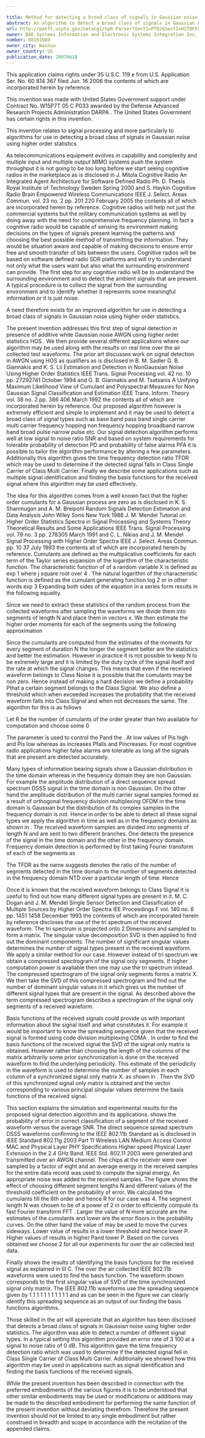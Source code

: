```yaml
---

title: Method for detecting a broad class of signals in Gaussian noise using higher order statistics in both time and frequency domains
abstract: An algorithm to detect a broad class of signals in Gaussian noise using higher-order statistics. The algorithm detects a number of different signal types. The signals may be in the base-band or the pass-band, single-carrier or multi-carrier, frequency hopping or non-hopping, broad-pulse or narrow-pulse etc. In a typical setting this algorithm provides an error rate of 3/100 at a signal to noise ratio of 0 dB. This algorithm gives the time frequency detection ratio that may be used to determine if the detected signal falls in Class Single-Carrier of Class Multi-Carrier. Additionally this algorithm may be used for a number of different applications such as multiple signal identification, finding the basis functions of the received signal and the like.
url: http://patft.uspto.gov/netacgi/nph-Parser?Sect1=PTO2&Sect2=HITOFF&p=1&u=%2Fnetahtml%2FPTO%2Fsearch-adv.htm&r=1&f=G&l=50&d=PALL&S1=08161089&OS=08161089&RS=08161089
owner: BAE Systems Information and Electronic Systems Integration Inc.
number: 08161089
owner_city: Nashua
owner_country: US
publication_date: 20070618
---
```

This application claims rights under 35 U.S.C. 119 e from U.S. Application Ser. No. 60 814 367 filed Jun. 16 2006 the contents of which are incorporated herein by reference.

This invention was made with United States Government support under Contract No. W15P7T 05 C P033 awarded by the Defense Advanced Research Projects Administration DARPA . The United States Government has certain rights in this invention.

This invention relates to signal processing and more particularly to algorithms for use in detecting a broad class of signals in Gaussian noise using higher order statistics.

As telecommunications equipment evolves in capability and complexity and multiple input and multiple output MIMO systems push the system throughput it is not going to be too long before we start seeing cognitive radios in the marketplace as is disclosed in J. Mitola Cognitive Radio An Integrated Agent Architecture for Software Defined Radio Ph. D. Thesis Royal Institute of Technology Sweden Spring 2000 and S. Haykin Cognitive Radio Brain Empowered Wireless Communications IEEE J. Select. Areas Commun. vol. 23 no. 2 pp. 201 220 February 2005 the contents all of which are incorporated herein by reference. Cognitive radios will help not just the commercial systems but the military communication systems as well by doing away with the need for comprehensive frequency planning. In fact a cognitive radio would be capable of sensing its environment making decisions on the types of signals present learning the patterns and choosing the best possible method of transmitting the information. They would be situation aware and capable of making decisions to ensure error free and smooth transfer of bits between the users. Cognitive radios will be based on software defined radio SDR platforms and will try to understand not only what the users want but also what the surrounding environment can provide. The first step for any cognitive radio will be to understand the surrounding environment and to detect the ambient signals that are present. A typical procedure is to collect the signal from the surrounding environment and to identify whether it represents some meaningful information or it is just noise.

A need therefore exists for an improved algorithm for use in detecting a broad class of signals in Gaussian noise using higher order statistics.

The present invention addresses this first step of signal detection in presence of additive white Gaussian noise AWGN using higher order statistics HOS . We then provide several different applications where our algorithm may be used along with the results on real time over the air collected test waveforms. The prior art discusses work on signal detection in AWGN using HOS as qualifiers as is disclosed in B. M. Sadler G. B. Giannakis and K. S. Lii Estimation and Detection in NonGaussian Noise Using Higher Order Statistics IEEE Trans. Signal Processing vol. 42 no. 10 pp. 27292741 October 1994 and G. B. Giannakis and M. Tsatsanis A Unifying Maximum Likelihood View of Cumulant and Polyspectral Measures for Non Gaussian Signal Classification and Estimation IEEE Trans. Inform. Theory vol. 38 no. 2 pp. 386 406 March 1992 the contents all of which are incorporated herein by reference. Our proposed algorithm however is extremely efficient and simple to implement and it may be used to detect a broad class of signal types such as base band pass band single carrier multi carrier frequency hopping non frequency hopping broadband narrow band broad pulse narrow pulse etc. Our signal detection algorithm performs well at low signal to noise ratio SNR and based on system requirements for tolerable probability of detection PD and probability of false alarms PFA it is possible to tailor the algorithm performance by altering a few parameters. Additionally this algorithm gives the time frequency detection ratio TFDR which may be used to determine if the detected signal falls in Class Single Carrier of Class Multi Carrier. Finally we describe some applications such as multiple signal identification and finding the basis functions for the received signal where this algorithm may be used effectively.

The idea for this algorithm comes from a well known fact that the higher order cumulants for a Gaussian process are zero as is disclosed in K. S. Shanmugan and A. M. Breipohl Random Signals Detection Estimation and Data Analysis John Wiley Sons New York 1988 J. M. Mendel Tutorial on Higher Order Statistics Spectra in Signal Processing and Systems Theory Theoretical Results and Some Applications IEEE Trans. Signal Processing vol. 79 no. 3 pp. 278305 March 1991 and C. L. Nikias and J. M. Mendel Signal Processing with Higher Order Spectra IEEE J. Select. Areas Commun. pp. 10 37 July 1993 the contents all of which are incorporated herein by reference. Cumulants are defined as the multiplicative coefficients for each term of the Taylor series expansion of the logarithm of the characteristic function. The characteristic function of of a random variable X is defined as exp 1 where j square root over 4 . The natural logarithm of the characteristic function is defined as the cumulant generating function log 2 or in other words exp 3 Expanding both sides of the equation in a series form results in the following equality.

Since we need to extract these statistics of the random process from the collected waveforms after sampling the waveforms we divide them into segments of length N and place them in vectors x. We then estimate the higher order moments for each of the segments using the following approximation

Since the cumulants are computed from the estimates of the moments for every segment of duration N the longer the segment better are the statistics and better the estimation. However in practice it is not possible to keep N to be extremely large and it is limited by the duty cycle of the signal itself and the rate at which the signal changes. This means that even if the received waveform belongs to Class Noise it is possible that the cumulants may be non zero. Hence instead of making a hard decision we define a probability Pthat a certain segment belongs to the Class Signal. We also define a threshold which when exceeded increases the probability that the received waveform falls into Class Signal and when not decreases the same. The algorithm for this is as follows 

Let R be the number of cumulants of the order greater than two available for computation and choose some 0

The parameter is used to control the Pand the . At low values of Pis high and Pis low whereas as increases Pfalls and Pincreases. For most cognitive radio applications higher false alarms are tolerable as long all the signals that are present are detected accurately.

Many types of information bearing signals show a Gaussian distribution in the time domain whereas in the frequency domain they are non Gaussian. For example the amplitude distribution of a direct sequence spread spectrum DSSS signal in the time domain is non Gaussian. On the other hand the amplitude distribution of the multi carrier signal samples formed as a result of orthogonal frequency division multiplexing OFDM in the time domain is Gaussian but the distribution of its complex samples in the frequency domain is not. Hence in order to be able to detect all these signal types we apply the algorithm in time as well as in the frequency domains as shown in . The received waveform samples are divided into segments of length N and are sent to two different branches. One detects the presence of the signal in the time domain and the other in the frequency domain. Frequency domain detection is performed by first taking Fourier transform of each of the segments as

The TFDR as the name suggests denotes the ratio of the number of segments detected in the time domain to the number of segments detected in the frequency domain NTD over a particular length of time. Hence

Once it is known that the received waveform belongs to Class Signal it is useful to find out how many different signal types are present in it. M. C. Dogan and J. M. Mendel Single Sensor Detection and Classification of Multiple Sources by Higher Order Spectra IEE Proceedings F vol. 140 no. 6 pp. 1451 1458 December 1993 the contents of which are incorporated herein by reference discloses the use of the tri spectrum of the received waveform. The tri spectrum is projected onto 2 Dimensions and sampled to form a matrix. The singular value decomposition SVD is then applied to find out the dominant components. The number of significant singular values determines the number of signal types present in the received waveform. We apply a similar method for our case. However instead of tri spectrum we obtain a compressed spectrogram of the signal only segments. If higher computation power is available then one may use the tri spectrum instead. The compressed spectrogram of the signal only segments forms a matrix X. We then take the SVD of this compressed spectrogram and find out the number of dominant singular values in it which gives us the number of different signal types that are present in the signal. As described above the term compressed spectrogram describes a spectrogram of the signal only segments of a received waveform.

Basis functions of the received signals could provide us with important information about the signal itself and what constitutes it. For example it would be important to know the spreading sequence given that the received signal is formed using code division multiplexing CDMA . In order to find the basis functions of the received signal the SVD of the signal only matrix is obtained. However rather than choosing the length of the columns of the matrix arbitrarily some prior synchronization is done on the received waveform to find the underlying periodicity. This estimate of the periodicity in the waveform is used to determine the number of samples in each column of a synchronized signal only matrix X. as shown in . Then the SVD of this synchronized signal only matrix is obtained and the vector corresponding to various principal singular values determine the basis functions of the received signal.

This section explains the simulation and experimental results for the proposed signal detection algorithm and its applications. shows the probability of error in correct classification of a segment of the received waveform versus the average SNR. The direct sequence spread spectrum DSSS waveforms confirming to the IEEE 802.11b Standard as is disclosed in IEEE Standard 802.11g 2003 Part 11 Wireless LAN Medium Access Control MAC and Physical Layer PHY Specifications Higher speed Physical Layer Extension in the 2.4 GHz Band. IEEE Std. 802.11 2003 were generated and transmitted over an AWGN channel. The chips at the receiver were over sampled by a factor of eight and an average energy in the received samples for the entire data record was used to compute the signal energy. An appropriate noise was added to the received samples. The figure shows the effect of choosing different segment lengths N and different values of the threshold coefficient on the probability of error. We calculated the cumulants till the 6th order and hence R for our case was 4. The segment length N was chosen to be of a power of 2 in order to efficiently compute its fast Fourier transform FFT . Larger the value of N more accurate are the estimates of the cumulants and lower are the error floors in the probability curves. On the other hand the value of may be used to move the curves sideways. Lower value of results in a lower threshold and hence lower P. Higher values of results in higher Pand lower P. Based on the curves obtained we choose 2 for all our experiments for over the air collected test data.

Finally shows the results of identifying the basis functions for the received signal as explained in III C. The over the air collected IEEE 802.11b waveforms were used to find the basis function. The waveform shown corresponds to the first singular value of SVD of the time synchronized signal only matrix. The IEEE 802.11b waveforms use the spreading sequence given by 1 1 1 1 1 1 1 1 1 1 1 and as can be seen in the figure we can clearly identify this spreading sequence as an output of our finding the basis functions algorithms.

Those skilled in the art will appreciate that an algorithm has been disclosed that detects a broad class of signals in Gaussian noise using higher order statistics. The algorithm was able to detect a number of different signal types. In a typical setting this algorithm provided an error rate of 3 100 at a signal to noise ratio of 0 dB. This algorithm gave the time frequency detection ratio which was used to determine if the detected signal fell in Class Single Carrier of Class Multi Carrier. Additionally we showed how this algorithm may be used in applications such as signal identification and finding the basis functions of the received signals.

While the present invention has been described in connection with the preferred embodiments of the various figures it is to be understood that other similar embodiments may be used or modifications or additions may be made to the described embodiment for performing the same function of the present invention without deviating therefrom. Therefore the present invention should not be limited to any single embodiment but rather construed in breadth and scope in accordance with the recitation of the appended claims.

